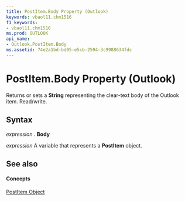 ```yaml
---
title: PostItem.Body Property (Outlook)
keywords: vbaol11.chm1516
f1_keywords:
- vbaol11.chm1516
ms.prod: OUTLOOK
api_name:
- Outlook.PostItem.Body
ms.assetid: 74e2a1bd-bd05-e5cb-2594-3c9988634fdc
---
```



# PostItem.Body Property (Outlook)

Returns or sets a  **String** representing the clear-text body of the Outlook item. Read/write.


## Syntax

 _expression_ . **Body**

 _expression_ A variable that represents a **PostItem** object.


## See also


#### Concepts


[PostItem Object](postitem-object-outlook.md)

